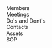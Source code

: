 
<html>
  <head>
    <link rel="stylesheet" href="https://maxcdn.bootstrapcdn.com/bootstrap/3.3.7/css/bootstrap.min.css">
  </head>
  <body>
    <div class="container-fluid">
        <div class="row">
          <div class="col-sm-4">Members</div>
          <div class="col-sm-4">Meetings</div>
          <div class="col-sm-4">Do's and Dont's</div>
        </div>
        <div class="row">
          <div class="col-sm-4">Contacts</div>
          <div class="col-sm-4">Assets</div>
          <div class="col-sm-4">SOP</div>
        </div>
     <div>
  </body>
  </html>
